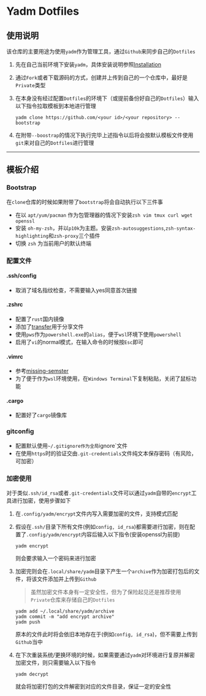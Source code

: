 # Yadm Dotfiles

## 使用说明

该仓库的主要用途为使用`yadm`作为管理工具，通过`Github`来同步自己的`Dotfiles`

1. 先在自己当前环境下安装`yadm`，具体安装说明参照[Installation](https://yadm.io/docs/install)

2. 通过`Fork`或者下载源码的方式，创建并上传到自己的一个仓库中，最好是`Private`类型

3. 在本身没有经过配置`Dotfiles`的环境下（或提前备份好自己的`Dotfiles`）输入以下指令拉取模板到本地进行管理

   ```shell
   yadm clone https://github.com/<your id>/<your repository> --bootstrap
   ```

4. 在附带`--boostrap`的情况下执行完毕上述指令以后将会按默认模板文件使用`git`来对自己的`Dotfiles`进行管理

---

## 模板介绍

### Bootstrap

在`clone`仓库的时候如果附带了`bootstrap`将会自动执行以下三件事

* 在以 `apt/yum/pacman` 作为包管理器的情况下安装`zsh vim tmux curl wget openssl`
* 安装 `oh-my-zsh`，并以`p10k`为主题。安装`zsh-autosuggestions`,`zsh-syntax-highlighting`和`zsh-proxy`三个插件
* 切换 `zsh` 为当前用户的默认终端

### 配置文件

#### .ssh/config

* 取消了域名指纹检查，不需要输入yes同意首次链接

#### .zshrc

* 配置了`rust`国内镜像
* 添加了[transfer](https://transfer.sh/)用于分享文件
* 使用`pws`作为`powershell.exe`的`alias`，便于`wsl`环境下使用`powershell`
* 启用了`vi`的normal模式，在输入命令的时候按`Esc`即可

#### .vimrc

* 参考[missing-semster](https://missing-semester-cn.github.io/2020/editors/)
* 为了便于作为`wsl`环境使用，在`Windows Terminal`下复制粘贴，关闭了鼠标功能

#### .cargo

* 配置好了`cargo`镜像库

### gitconfig

* 配置默认使用`~/.gitignore作为全局`ignore`文件
* 在使用`https`时的验证交由`.git-credentials`文件纯文本保存密码（有风险，可加密）

### 加密使用

对于类似`.ssh/id_rsa`或者`.git-credentials`文件可以通过`yadm`自带的`encrypt`工具进行加密，使用步骤如下

1. 在`.config/yadm/encrypt`文件内写入需要加密的文件，支持模式匹配

2. 假设在`.ssh/`目录下所有文件(例如`config, id_rsa`)都需要进行加密，则在配置了`.config/yadm/encrypt`内容后输入以下指令(安装openssl为前提)

   ```shell
   yadm encrypt
   ```

   则会要求输入一个密码来进行加密

3. 加密完则会在`.local/share/yadm`目录下产生一个`archive`作为加密打包后的文件，将该文件添加并上传到`Github`
   > 虽然加密文件本身有一定安全性，但为了保险起见还是推荐使用`Private`仓库来存储自己的`Dotfiles`

   ```shell
   yadm add ~/.local/share/yadm/archive
   yadm commit -m "add encrypt archive"
   yadm push
   ```

   原本的文件此时将会依旧本地存在于(例如`config, id_rsa`)，但不需要上传到`Github`当中

4. 在下次重装系统/更换环境的时候，如果需要通过`yadm`对环境进行复原并解密加密文件，则只需要输入以下指令

   ```shell
   yadm decrypt
   ```

   就会将加密打包的文件解密到对应的文件目录，保证一定的安全性
